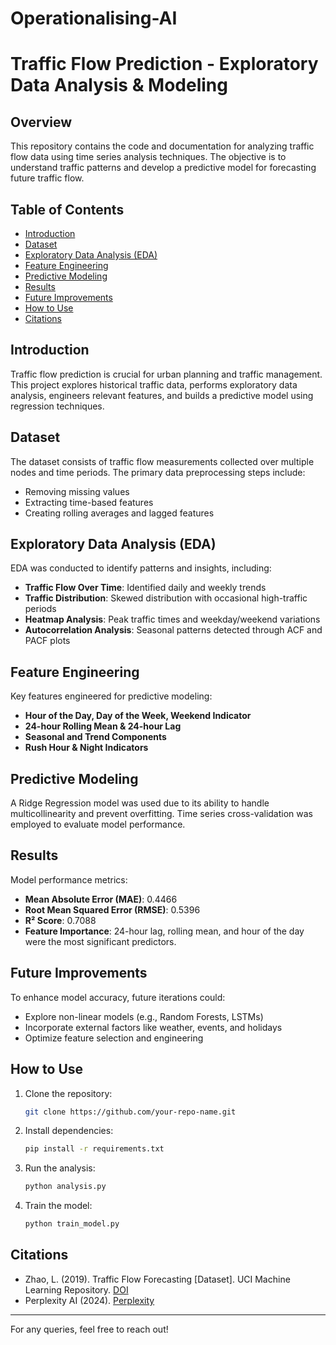 # Operationalising-AI
# Traffic Flow Prediction - Exploratory Data Analysis & Modeling

## Overview
This repository contains the code and documentation for analyzing traffic flow data using time series analysis techniques. The objective is to understand traffic patterns and develop a predictive model for forecasting future traffic flow.

## Table of Contents
- [Introduction](#introduction)
- [Dataset](#dataset)
- [Exploratory Data Analysis (EDA)](#exploratory-data-analysis-eda)
- [Feature Engineering](#feature-engineering)
- [Predictive Modeling](#predictive-modeling)
- [Results](#results)
- [Future Improvements](#future-improvements)
- [How to Use](#how-to-use)
- [Citations](#citations)

## Introduction
Traffic flow prediction is crucial for urban planning and traffic management. This project explores historical traffic data, performs exploratory data analysis, engineers relevant features, and builds a predictive model using regression techniques.

## Dataset
The dataset consists of traffic flow measurements collected over multiple nodes and time periods. The primary data preprocessing steps include:
- Removing missing values
- Extracting time-based features
- Creating rolling averages and lagged features

## Exploratory Data Analysis (EDA)
EDA was conducted to identify patterns and insights, including:
- **Traffic Flow Over Time**: Identified daily and weekly trends
- **Traffic Distribution**: Skewed distribution with occasional high-traffic periods
- **Heatmap Analysis**: Peak traffic times and weekday/weekend variations
- **Autocorrelation Analysis**: Seasonal patterns detected through ACF and PACF plots

## Feature Engineering
Key features engineered for predictive modeling:
- **Hour of the Day, Day of the Week, Weekend Indicator**
- **24-hour Rolling Mean & 24-hour Lag**
- **Seasonal and Trend Components**
- **Rush Hour & Night Indicators**

## Predictive Modeling
A Ridge Regression model was used due to its ability to handle multicollinearity and prevent overfitting. Time series cross-validation was employed to evaluate model performance.

## Results
Model performance metrics:
- **Mean Absolute Error (MAE)**: 0.4466
- **Root Mean Squared Error (RMSE)**: 0.5396
- **R² Score**: 0.7088
- **Feature Importance**: 24-hour lag, rolling mean, and hour of the day were the most significant predictors.

## Future Improvements
To enhance model accuracy, future iterations could:
- Explore non-linear models (e.g., Random Forests, LSTMs)
- Incorporate external factors like weather, events, and holidays
- Optimize feature selection and engineering

## How to Use
1. Clone the repository:
   ```sh
   git clone https://github.com/your-repo-name.git
   ```
2. Install dependencies:
   ```sh
   pip install -r requirements.txt
   ```
3. Run the analysis:
   ```sh
   python analysis.py
   ```
4. Train the model:
   ```sh
   python train_model.py
   ```

## Citations
- Zhao, L. (2019). Traffic Flow Forecasting [Dataset]. UCI Machine Learning Repository. [DOI](https://doi.org/10.24432/C57897)
- Perplexity AI (2024). [Perplexity](https://www.perplexity.ai)

---
For any queries, feel free to reach out!

